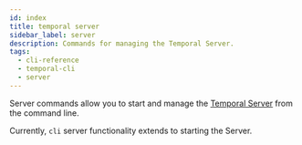 ```yaml
---
id: index
title: temporal server
sidebar_label: server
description: Commands for managing the Temporal Server.
tags:
  - cli-reference
  - temporal-cli
  - server
---
```


Server commands allow you to start and manage the [Temporal Server](/concepts/what-is-the-temporal-server) from the command line.

Currently, `cli` server functionality extends to starting the Server.
